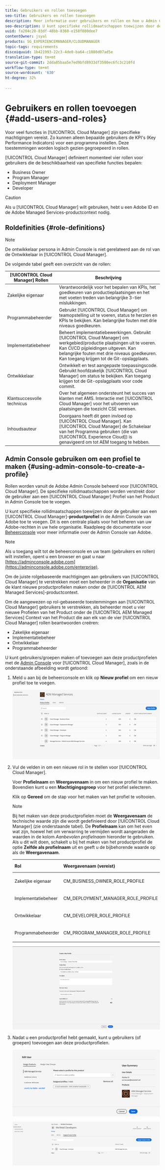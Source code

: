 ```yaml
---
title: Gebruikers en rollen toevoegen
seo-title: Gebruikers en rollen toevoegen
description: Meer informatie over gebruikers en rollen en hoe u Admin Console kunt gebruiken om een profiel te maken
seo-description: U kunt specifieke rollidmaatschappen toewijzen door de gebruiker aan een Profiel van het Product van de Manager van de Wolk in de Admin Console toe te voegen. Volg deze sectie voor meer informatie.
uuid: fa204c28-83df-48bb-8360-e158f080dee7
contentOwner: jsyal
products: SG_EXPERIENCEMANAGER/CLOUDMANAGER
topic-tags: requirements
discoiquuid: 1b421993-22c3-4de0-ba64-c1080d07ad5e
translation-type: tm+mt
source-git-commit: 2dda85baa5e7ed9bfd8933df3580ec6fc3c210fd
workflow-type: tm+mt
source-wordcount: '630'
ht-degree: 32%

---
```



# Gebruikers en rollen toevoegen {#add-users-and-roles}

Voor veel functies in [!UICONTROL Cloud Manager] zijn specifieke machtigingen vereist. Zo kunnen alleen bepaalde gebruikers de KPI&#39;s (Key Performance Indicators) voor een programma instellen. Deze toestemmingen worden logisch gezien gegroepeerd in rollen.

[!UICONTROL Cloud Manager] definieert momenteel vier rollen voor gebruikers die de beschikbaarheid van specifieke functies bepalen:

* Business Owner
* Program Manager
* Deployment Manager
* Developer

>[!CAUTION]
>
>Als u [!UICONTROL Cloud Manager] wilt gebruiken, hebt u een Adobe ID en de Adobe Managed Services-productcontext nodig.

## Roldefinities {#role-definitions}

>[!NOTE]
>
>De ontwikkelaar persona in Admin Console is niet gerelateerd aan de rol van de Ontwikkelaar in [!UICONTROL Cloud Manager].

De volgende tabel geeft een overzicht van de rollen:

| [!UICONTROL Cloud Manager] Rollen | Beschrijving |
|--- |--- |
| Zakelijke eigenaar | Verantwoordelijk voor het bepalen van KPIs, het goedkeuren van productieplaatsingen en het met voeten treden van belangrijke 3-tier mislukkingen. |
| Programmabeheerder | Gebruikt [!UICONTROL Cloud Manager] om teamopstelling uit te voeren, status te herzien en KPIs te bekijken. Kan belangrijke fouten met drie niveaus goedkeuren. |
| Implementatiebeheer | Beheert implementatiebewerkingen. Gebruikt [!UICONTROL Cloud Manager] om werkgebied/productie plaatsingen uit te voeren. Kan CI/CD pijpleidingen uitgeven. Kan belangrijke fouten met drie niveaus goedkeuren. Kan toegang krijgen tot de Git-opslagplaats. |
| Ontwikkelaar | Ontwikkelt en test aangepaste toepassingscode. Gebruikt hoofdzakelijk [!UICONTROL Cloud Manager] om status te bekijken. Kan toegang krijgen tot de Git-opslagplaats voor code commit. |
| Klantsuccesvolle technicus | Over het algemeen ondersteunt het succes van klanten met AMS. Interactie met [!UICONTROL Cloud Manager] voor het uitvoeren van plaatsingen die toezicht CSE vereisen. |
| Inhoudsauteur | Doorgaans heeft dit geen invloed op [!UICONTROL Cloud Manager]. Kan [!UICONTROL Cloud Manager] de Schakelaar van het Programma gebruiken (die van [!UICONTROL Experience Cloud]) is genavigeerd om tot AEM toegang te hebben. |

## Admin Console gebruiken om een profiel te maken {#using-admin-console-to-create-a-profile}

Rollen worden vanuit de Adobe Admin Console beheerd voor [!UICONTROL Cloud Manager]. De specifieke rollidmaatschappen worden verstrekt door de gebruiker aan een [!UICONTROL Cloud Manager] Profiel van het Product in Admin Console toe te voegen.

U kunt specifieke rollidmaatschappen toewijzen door de gebruiker aan een [!UICONTROL Cloud Manager]-**productprofiel** in de Admin Console van Adobe toe te voegen. Dit is een centrale plaats voor het beheren van uw Adobe-rechten in uw hele organisatie. Raadpleeg de documentatie voor [Beheerconsole](https://helpx.adobe.com/nl/enterprise/using/admin-console.html) voor meer informatie over de Admin Console van Adobe.

>[!NOTE]
>
>Als u toegang wilt tot de beheerconsole en uw team (gebruikers en rollen) wilt instellen, opent u een browser en gaat u naar [https://adminconsole.adobe.com](https://adminconsole.adobe.com/enterprise).

Om de juiste rolgebaseerde machtigingen aan gebruikers van [!UICONTROL Cloud Manager] te verstrekken moet een beheerder in de **Organisatie** van de klant nieuwe productprofielen maken onder de [!UICONTROL AEM Managed Services]-productcontext.

Om de aangewezen op rol-gebaseerde toestemmingen aan [!UICONTROL Cloud Manager] gebruikers te verstrekken, als beheerder moet u vier nieuwe Profielen van het Product onder de [!UICONTROL AEM Managed Services] Context van het Product die aan elk van de vier [!UICONTROL Cloud Manager] rollen beantwoorden creëren:

* Zakelijke eigenaar
* Implementatiebeheer
* Ontwikkelaar
* Programmabeheerder

U kunt gebruikers/groepen maken of toevoegen aan deze productprofielen met de [Admin Console](https://adminconsole.adobe.com/) voor [!UICONTROL Cloud Manager], zoals in de onderstaande afbeelding wordt getoond:

1. Meld u aan bij de beheerconsole en klik op **Nieuw profiel** om een nieuw profiel toe te voegen.

   ![](assets/admin_console_roles-1.png)

1. Vul de velden in om een nieuwe rol in te stellen voor [!UICONTROL Cloud Manager].

   Voer **Profielnaam** en **Weergavenaam** in om een nieuw profiel te maken. Bovendien kunt u een **Machtigingsgroep** voor het profiel selecteren.

   Klik op **Gereed** om de stap voor het maken van het profiel te voltooien.

   >[!NOTE]
   >
   >Bij het maken van deze productprofielen moet de **Weergavenaam** de technische waarde zijn die wordt gedefinieerd door [!UICONTROL Cloud Manager] (zie onderstaande tabel). De **Profielnaam** kan om het even wat zijn, hoewel het om verwarring te vermijden wordt aangeraden de waarden in de kolom *Aanbevolen profielnaam* hieronder te gebruiken. Als u dit wilt doen, schakelt u bij het maken van het productprofiel de optie **Zelfde als profielnaam** uit en geeft u de bijbehorende waarde op als de **Weergavenaam**.

   | **Rol** | **Weergavenaam (vereist)** | **Aanbevolen profielnaam** |
   |---|---|---|
   | Zakelijke eigenaar | CM_BUSINESS_OWNER_ROLE_PROFILE | [!UICONTROL Cloud Manager] - Rol bedrijfseigenaar |
   | Implementatiebeheer | CM_DEPLOYMENT_MANAGER_ROLE_PROFILE | [!UICONTROL Cloud Manager] - Rol van implementatiebeheer |
   | Ontwikkelaar | CM_DEVELOPER_ROLE_PROFILE | [!UICONTROL Cloud Manager] - Rol van ontwikkelaar |
   | Programmabeheerder | CM_PROGRAM_MANAGER_ROLE_PROFILE | [!UICONTROL Cloud Manager] - Rol van programmamanager |

   ![](assets/screen_shot_2018-05-04at171819.png)

1. Nadat u een productprofiel hebt gemaakt, kunt u gebruikers (of groepen) toevoegen aan deze productprofielen.

   ![](assets/image2018-4-9_15-19-26.png)

   ![](assets/image2018-4-9_15-16-47.png)

